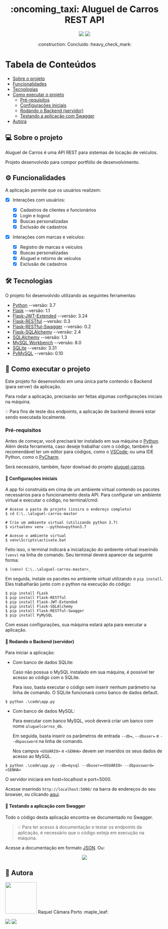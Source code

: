 <h1 align="center">:oncoming_taxi: Aluguel de Carros REST API</h1>
<p align="center"><a href="https://github.com/quelcamara/aluguel-carros"><img src="https://img.shields.io/badge/languages-1-pink"></a> <a href="https://github.com/quelcamara/aluguel-carros/commits/master"><img src="https://img.shields.io/badge/last%20commit-november-red"></a></p>

<p align="center"> :construction: Concluído  :heavy_check_mark:</p>

# Tabela de Conteúdos
* [Sobre o projeto](#computer-sobre-o-projeto)
* [Funcionalidades](#gear-funcionalidades)
* [Tecnologias](#hammer_and_wrench-tecnologias)
* [Como executar o projeto](#rocket-como-executar-o-projeto)
  * [Pré-requisitos](#pré-requisitos)
  * [Configurações iniciais](#wrench-configurações-iniciais)
  * [Rodando o Backend (servidor)](#game_die-rodando-o-backend-servidor)
  * [Testando a aplicação com Swagger](#key-testando-a-aplicação-com-swagger)
* [Autora](#superhero-autora)

## :computer: Sobre o projeto
Aluguel de Carros é uma API REST para sistemas de locação de veículos.

Projeto desenvolvido para compor portfólio de desenvolvimento.

## :gear: Funcionalidades
A aplicação permite que os usuários realizem:

- [x] Interações com usuários:

  - [x] Cadastros de clientes e funcionários
  - [x] Login e logout
  - [x] Buscas personalizadas
  - [x] Exclusão de cadastros
- [x] Interações com marcas e veículos:

  - [x] Registro de marcas e veículos
  - [x] Buscas personalizadas
  - [x] Aluguel e retorno de veículos
  - [x] Exclusão de cadastros

## :hammer_and_wrench: Tecnologias
O projeto foi desenvolvido utilizando as seguintes ferramentas:
* [Python](https://www.python.org/downloads/) --versão: 3.7
* [Flask](https://www.fullstackpython.com/flask.html) --versão: 1.1
* [Flask-JWT-Extended](https://flask-jwt-extended.readthedocs.io/en/stable/installation/) --versão: 3.24
* [Flask-RESTful](https://flask-restful.readthedocs.io/en/latest/installation.html) --versão: 0.3
* [Flask-RESTful-Swagger](https://flask-restful-swagger.readthedocs.io/en/latest/articles/README.html) --versão: 0.2
* [Flask-SQLAlchemy](https://pypi.org/project/Flask-SQLAlchemy/) --versão: 2.4
* [SQLAlchemy](https://www.sqlalchemy.org/library.html#architecture) --versão: 1.3
* [MySQL Workbench](https://dev.mysql.com/downloads/) --versão: 8.0
* [SQLite](https://www.sqlite.org/about.html) --versão: 3.31
* [PyMySQL](https://pypi.org/project/PyMySQL/#installation) --versão: 0.10

## :rocket: Como executar o projeto
Este projeto foi desenvolvido em uma única parte contendo o Backend (para server) da aplicação.

Para rodar a aplicação, precisarão ser feitas algumas configurações iniciais na máquina.

:bulb: Para fins de teste dos endpoints, a aplicação de backend deverá estar sendo executada localmente.

### Pré-requisitos
Antes de começar, você precisará ter instalado em sua máquina o [Python](https://www.python.org/downloads/). Além desta ferramenta, caso deseje trabalhar com o código, também é recomendável ter um editor para códigos, como o [VSCode](https://code.visualstudio.com/); ou uma IDE Python, como o [PyCharm](https://www.jetbrains.com/pt-br/pycharm/download/#section=windows).

Será necessário, também, fazer dowload do projeto [aluguel-carros](https://github.com/quelcamara/aluguel-carros).

#### :wrench: Configurações iniciais
A app foi construída em cima de um ambiente virtual contendo os pacotes necessários para o funcionamento desta API. Para configurar um ambiente virtual e executar o código, no terminal/cmd:
```shell
# Acesse a pasta do projeto (insira o endereço completo)
$ cd C:\..\aluguel-carros-master

# Crie um ambiente virtual (utilizando python 3.7)
$ virtualenv venv --python=python3.7

# Acesse o ambiente virtual
$ venv\Scripts\activate.bat
```
Feito isso, o terminal indicará a inicialização do ambiente virtual inserindo `(venv)` na linha de comando. Seu terminal deverá aparecer da seguinte forma:
```shell
$ (venv) C:\..\aluguel-carros-master>_
```
Em seguida, instale os pacotes no ambiente virtual utilizando o `pip install`. Eles trabalharão junto com o python na execução do código:
```shell
$ pip install FLask
$ pip install Flask-RESTful
$ pip install Flask-JWT-Extended
$ pip install Flask-SQLAlchemy
$ pip install Flask-RESTful-Swagger
$ pip install PyMySQL
```
Com essas configurações, sua máquina estará apta para executar a aplicação.

#### :game_die: Rodando o Backend (servidor)
Para iniciar a aplicação:
* Com banco de dados SQLite:

  Caso não possua o MySQL instalado em sua máquina, é possível ter acesso ao código com o SQLite.
  
  Para isso, basta executar o código sem inserir nenhum parâmetro na linha de comando. O SQLite funcionará como banco de dados default.
```shell
$ python .\code\app.py
```
* Com banco de dados MySQL:
  
  Para executar com banco MySQL, você deverá criar um banco com nome `aluguelcarros_db`.
  
  Em seguida, basta inserir os parâmetros de entrada `--db=`, `--dbuser=` e `--dbpassword` na linha de comando.
  
  Nos campos `<USUÁRIO>` e `<SENHA>` devem ser inseridos os seus dados de acesso ao MySQL.
```shell
$ python .\code\app.py --db=mysql --dbuser=<USUÁRIO> --dbpassword=<SENHA>
```
O servidor iniciará em host=localhost e port=5000.

Acesse inserindo `http://localhost:5000/` na barra de endereços do seu browser, ou clicando [aqui](http://localhost:5000/).

#### :key: Testando a aplicação com Swagger
Todo o código desta aplicação encontra-se documentado no Swagger.

> :bulb: Para ter acesso à documentação e testar os endpoints da aplicação, é necessário que o código esteja em execução na máquina.

Acesse a documentação em formato [JSON](http://localhost:5000/api/carros.json). Ou:

<p align="center"><a href="http://localhost:5000/api/carros.html#!/carros/alugaCarro"><img src="https://img.shields.io/badge/-Run%20in%20Swagger-%2385EA2D?style=flat&logo=swagger&logoColor=black"></a></p>

## :superhero: Autora
<img src="https://avatars3.githubusercontent.com/u/73648823?s=460&u=81cc56a7c802bd21b265dfb0dadadccce01ec987&v=4" height="100" width="100">
Raquel Câmara Porto :maple_leaf:

<a href="https://www.linkedin.com/in/raquel-camara/"><img src="https://img.shields.io/badge/-Raquel-%230077B5?style=flat-square&logo=linkedin&logoColor=white"></a> <a href="mailto:raquelc.porto@outlook.com"><img src="https://img.shields.io/badge/-raquelc.porto@outlook.com-%230078D4?style=flat-square&logo=microsoft-outlook&logoColor=white"></a>
